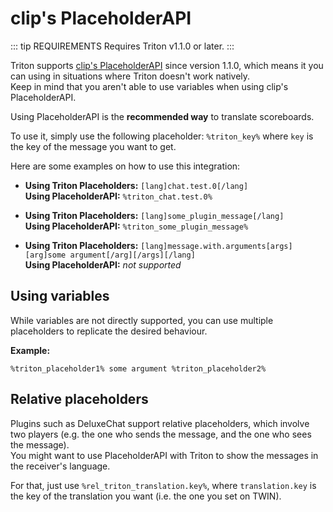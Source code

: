# clip's PlaceholderAPI

::: tip REQUIREMENTS
Requires Triton v1.1.0 or later.
:::

Triton supports [clip's PlaceholderAPI](https://www.spigotmc.org/resources/placeholderapi.6245/) since version 1.1.0, which means it you can using in situations where Triton doesn't work natively.  
Keep in mind that you aren't able to use variables when using clip's PlaceholderAPI.

Using PlaceholderAPI is the **recommended way** to translate scoreboards.

To use it, simply use the following placeholder: `%triton_key%` where `key` is the key of the message you want to get.

Here are some examples on how to use this integration:

- **Using Triton Placeholders:** `[lang]chat.test.0[/lang]`  
  **Using PlaceholderAPI:** `%triton_chat.test.0%`

- **Using Triton Placeholders:** `[lang]some_plugin_message[/lang]`  
  **Using PlaceholderAPI:** `%triton_some_plugin_message%`

- **Using Triton Placeholders:** `[lang]message.with.arguments[args][arg]some argument[/arg][/args][/lang]`  
  **Using PlaceholderAPI:** _not supported_

## Using variables

While variables are not directly supported, you can use multiple placeholders to replicate the desired behaviour.

**Example:**

`%triton_placeholder1% some argument %triton_placeholder2%`

## Relative placeholders

Plugins such as DeluxeChat support relative placeholders, which involve two players (e.g. the one who sends the message, and the one who sees the message).  
You might want to use PlaceholderAPI with Triton to show the messages in the receiver's language.

For that, just use `%rel_triton_translation.key%`, where `translation.key` is the key of the translation you want (i.e. the one you set on TWIN).
